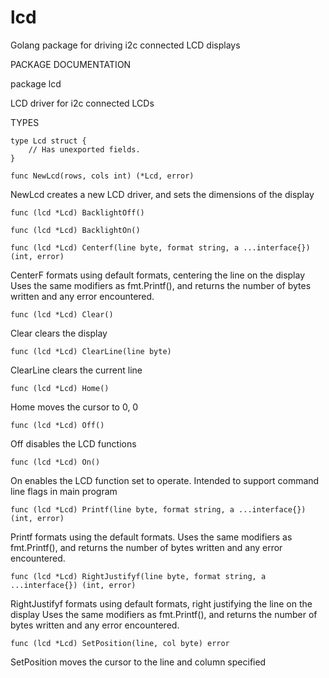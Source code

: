 # lcd
Golang package for driving i2c connected LCD displays

PACKAGE DOCUMENTATION

package lcd

LCD driver for i2c connected LCDs

TYPES

	type Lcd struct {
		// Has unexported fields.
	}

	func NewLcd(rows, cols int) (*Lcd, error)
NewLcd creates a new LCD driver, and sets the dimensions of the display

	func (lcd *Lcd) BacklightOff()

	func (lcd *Lcd) BacklightOn()

	func (lcd *Lcd) Centerf(line byte, format string, a ...interface{}) (int, error)
CenterF formats using default formats, centering the line on the display
Uses the same modifiers as fmt.Printf(), and returns the number of bytes written and any error encountered.

	func (lcd *Lcd) Clear()
Clear clears the display

	func (lcd *Lcd) ClearLine(line byte)
ClearLine clears the current line

	func (lcd *Lcd) Home()
Home moves the cursor to 0, 0

	func (lcd *Lcd) Off()
Off disables the LCD functions

	func (lcd *Lcd) On()
On enables the LCD function set to operate. Intended to support command line flags in main program

	func (lcd *Lcd) Printf(line byte, format string, a ...interface{}) (int, error)
Printf formats using the default formats. Uses the same modifiers as fmt.Printf(), and returns the number of bytes written and any error encountered.

	func (lcd *Lcd) RightJustifyf(line byte, format string, a ...interface{}) (int, error)
RightJustifyf formats using default formats, right justifying the line on the display Uses the same modifiers as fmt.Printf(), and returns the number of bytes written and any error encountered.

	func (lcd *Lcd) SetPosition(line, col byte) error
SetPosition moves the cursor to the line and column specified

